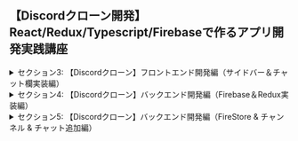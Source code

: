 ## 【Discordクローン開発】React/Redux/Typescript/Firebaseで作るアプリ開発実践講座

<details>
<summary>セクション3: 【Discordクローン】フロントエンド開発編（サイドバー＆チャット欄実装編）</summary>

| NO | 内容 |
| ---- | ---- |
| 8. | ReactとTypescriptでDiscordクローン開発用プロジェクトを作成しよう |
| 9. | CSSのスタイリングはSassで記述してみよう |
| 10. | サイドバーコンポーネントを作成してみよう |
| 11. | サイドバーの中身のHTMLとCSSの記述をはじめよう |
| 12. | 【補足】ブラウザ上の色を取得できるグーグル拡張機能の紹介|
| 13. | MaterialUIをインストールしてアイコンを利用してみよう |
| 14. | Discordチャンネルのヘッダーを記述してみよう |
| 15. | Discordチャンネルリストを作成してみよう |
| 16. | サイドバーのフッターアカウントを作成してみよう |
| 17. | サイドバーフッターをCSSでスタイリングしてみよう |
| 18. | Googlefontで全体の文字フォントを変更してみよう |
| 19. |  Discordチャットコンポーネントを作成してみよう |
| 20. | チャットヘッダーを作成してみよう |
| 21. | チャットヘッダーをCSSでスタイリングしてみよう |
| 22. | Discordチャット送信のHTMLとCSSを実装してみよう |
| 23. | チャットメッセージコンポーネントを作成してみよう |
| 24. | 【補足】HTMLとCSSを記述するときの考え方について |
| 25. | 【補足】Discordアイコンを追加しよう |

</details>

<details>
<summary>セクション4: 【Discordクローン】バックエンド開発編（Firebase＆Redux実装編） </summary>

| NO | 内容 |
| ---- | ---- |
| 26. | Firebaseの準備をはじめよう |
| 27. | Firebaseの初期設定をはじめよう |
| 28. | ReduxをTypescriptで用意してみよう |
| 29. | StoreとuserSliceを準備してみよう |
| 30. | ユーザーの初期状態をTypescriptで準備してみよう |
| 31. | Providerを使ってアプリ全体でstoreが使える状態にしよう |
| 32. | ログイン用ページを作成してみよう |
| 33. | 型付きのuseSelectorとuseDispatchを準備しよう |
| 34. | Firebaseを使ってGoogleログイン機能を実装してみよう |
| 35. | ログインしたユーザー情報をStoreに通知して状態更新しよう |
| 36. | ログアウト機能とログインしたユーザー情報をUIに反映させよう |
| 37. | 【補足】Redux DevToolsプラグインでstate状態を視覚的に確認してみよう |

</details>
<details>
<summary>セクション5: 【Discordクローン】バックエンド開発編（FireStore & チャンネル & チャット追加編） </summary>

| NO | 内容 |
| ---- | ---- |
| 38. | CloudFirestoreにチャンネルデータを設定してみよう |
| 39. | onSnapshotでチャンネルデータをリアルタイムで取得してみよう |
| 40. | react-error-boundaryライブラリでエラーの詳細を出力してみよう |
| 41. | エラーを修正してチャンネルデータを取得してみよう |
| 42. | チャンネルデータをDiscordに出力してみよう : その１ |
| 43. | チャンネルデータをDiscordに出力してみよう : その2 |
| 44. | コレクションを取り出すカスタムフックスを作ってみよう |
<!-- | 45. | Discordチャンネルを追加する実装をしてみよう |
| 46. | チャンネル情報をReduxで管理してみよう |
| 47. | 設定したReducerに名前をつけてエラーを回避してみよう |
| 48. | チャット送信するために入力文字列を取得してみよう |
| 49. | サブコレクションにメッセージ情報を追加してみよう |
| 50. | onSnapshotでリアルタイムでメッセージ情報を取得してみよう |
| 51. | ディスコードチャット欄にメッセージを表示してみよう |
| 52. | メッセージを投稿した順番にソートして表示してみよう |
| 53. | 投稿しすぎるとレイアウトがずれるバグを修正してみよう |
| 54. | 【補足】サブコレクションデータ取得をカスタムフックスで切り出してみよう | -->

</details>

